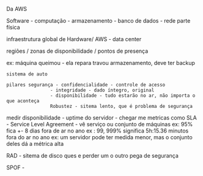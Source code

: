 Da AWS

Software - computação
          - armazenamento
          - banco de dados
          - rede
parte física

infraestrutura global de Hardware/ AWS - data center

regiões / zonas de disponibilidade / pontos de presença

ex: máquina queimou - ela repara
    travou armazenamento, deve ter backup

    sistema de auto

    pilares segurança - confidencialidade - controle de acesso
                    - integridade - dado íntegro, original
                    - disponibilidade - tudo estarão no ar, não importa o que aconteça
                    Robustez - sitema lento, que é problema de segurança

medir disponibilidade - uptime do servidor - chegar me metricas como SLA - Service Level Agreement - vê serviço ou conjunto de máquinas
ex: 95%  fica +- 8  dias fora de ar no ano
ex : 99, 999% significa 5h:15.36 minutos fora do ar no ano
ex: um servidor pode ter medida menor, mas o conjunto deles dá a métrica alta

RAD - sitema de disco ques e perder um o outro pega de segurança

SPOF - 
